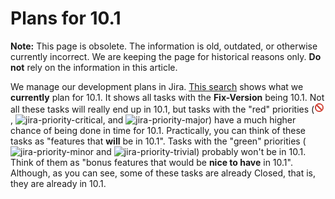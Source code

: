 
# Plans for 10.1

**Note:** This page is obsolete. The information is old, outdated, or otherwise currently incorrect. We are keeping the page for historical reasons only. **Do not** rely on the information in this article.



We manage our development plans in Jira. [This search](https://mariadb.atlassian.net/issues/?jql=project+%3D+MDEV+AND+issuetype+%3D+Task+AND+fixVersion+in+%2810.1.0%2C+10.1%29+ORDER+BY+priority+DESC) shows what we **currently** plan for 10.1. It shows all tasks with the **Fix-Version** being 10.1. Not all these tasks will really end up in 10.1, but tasks with the "red" priorities (![jira-priority-blocker](../../../../../../.gitbook/assets/plans-for-101/+image/jira-priority-blocker.png "jira-priority-blocker"), ![jira-priority-critical](../../../../../../../.gitbook/assets/plans-for-101/+image/jira-priority-critical.png "jira-priority-critical"), and ![jira-priority-major](../../../../../../../.gitbook/assets/plans-for-101/+image/jira-priority-major.png "jira-priority-major")) have a much higher chance of being done in time for 10.1. Practically, you can think of these tasks as "features that **will** be in 10.1". Tasks with the "green" priorities (![jira-priority-minor](../../../../../../../.gitbook/assets/plans-for-101/+image/jira-priority-minor.png "jira-priority-minor") and ![jira-priority-trivial](../../../../../../../.gitbook/assets/plans-for-101/+image/jira-priority-trivial.png "jira-priority-trivial")) probably won't be in 10.1. Think of them as "bonus features that would be **nice to have** in 10.1". Although, as you can see, some of these tasks are already Closed, that is, they are already in 10.1.

